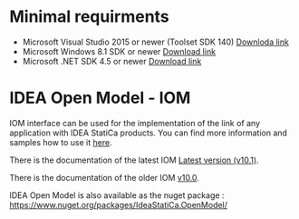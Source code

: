 # Minimal requirments
* Microsoft Visual Studio 2015 or newer (Toolset SDK 140) [Downloda link](https://www.microsoft.com/en-us/download/details.aspx?id=48159)
* Microsoft Windows 8.1 SDK or newer [Download link](https://developer.microsoft.com/en-us/windows/downloads/sdk-archive)
* Microsoft .NET SDK 4.5 or newer [Download link](https://dotnet.microsoft.com/download/visual-studio-sdks)
# IDEA Open Model - IOM
IOM interface can be used for the implementation of the link of any application with IDEA StatiCa products. You can find more information and samples how to use it [here](https://idea-statica.github.io/iom/).

There is the documentation of the latest IOM [Latest version (v10.1)](https://idea-statica.github.io/iom/iom-api/latest/index.html).

There is the documentation of the older IOM [v10.0](https://idea-statica.github.io/iom/iom-api/v10.0/index.html).

IDEA Open Model is  also available as the nuget package :
https://www.nuget.org/packages/IdeaStatiCa.OpenModel/
